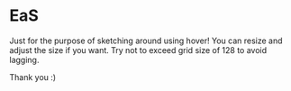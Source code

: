 # EaS

Just for the purpose of sketching around using hover!
You can resize and adjust the size if you want. Try not to exceed grid size of 128 to avoid lagging. 

Thank you :)
